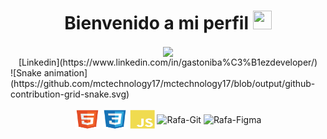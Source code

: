 
<div align="center">

  <h1 align="center"> Bienvenido a mi perfil  <img src="https://user-images.githubusercontent.com/39955420/147578264-bae0526c-028a-49d2-8af8-d08bb4edbd2a.gif" height="30" width="30"></h1>
    <img align="center" width="330" src="https://i.pinimg.com/originals/de/55/4c/de554c6e09a91b337aefba7c82d37533.gif"/>
</div>



<table align="right">
<div align="center">
[Linkedin](https://www.linkedin.com/in/gastoniba%C3%B1ezdeveloper/)
</div>
![Snake animation](https://github.com/mctechnology17/mctechnology17/blob/output/github-contribution-grid-snake.svg)

  <div style="display: inline_block" align="center"><br>
  <img align="center" alt="Rafa-HTML" height="30" width="40" src="https://raw.githubusercontent.com/devicons/devicon/master/icons/html5/html5-original.svg">
  <img align="center" alt="Rafa-CSS" height="30" width="40" src="https://raw.githubusercontent.com/devicons/devicon/master/icons/css3/css3-original.svg">               
  <img align="center" alt="Rafa-Js" height="30" width="40" src="https://raw.githubusercontent.com/devicons/devicon/master/icons/javascript/javascript-plain.svg">
  <img align="center" alt="Rafa-Git" height="30" width="40" src="https://cdn.jsdelivr.net/gh/devicons/devicon/icons/git/git-original.svg" />
  <img align="center" alt="Rafa-Figma" height="30" width="40" src="https://cdn.jsdelivr.net/gh/devicons/devicon/icons/figma/figma-original.svg" />
</div>
